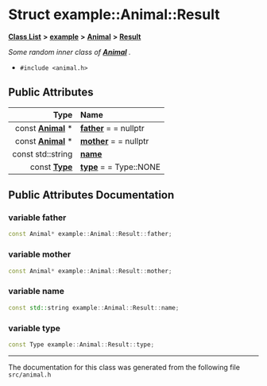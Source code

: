 
# Struct example::Animal::Result


[**Class List**](annotated.md) **>** [**example**](namespaceexample.md) **>** [**Animal**](classexample_1_1_animal.md) **>** [**Result**](structexample_1_1_animal_1_1_result.md)



_Some random inner class of_ [_**Animal**_](classexample_1_1_animal.md) _._

* `#include <animal.h>`













## Public Attributes

| Type | Name |
| ---: | :--- |
|  const [**Animal**](classexample_1_1_animal.md) \* | [**father**](structexample_1_1_animal_1_1_result.md#variable-father)   = = nullptr<br> |
|  const [**Animal**](classexample_1_1_animal.md) \* | [**mother**](structexample_1_1_animal_1_1_result.md#variable-mother)   = = nullptr<br> |
|  const std::string | [**name**](structexample_1_1_animal_1_1_result.md#variable-name)  <br> |
|  const [**Type**](classexample_1_1_animal.md#enum-type) | [**type**](structexample_1_1_animal_1_1_result.md#variable-type)   = = Type::NONE<br> |










## Public Attributes Documentation


### variable father 


```cpp
const Animal* example::Animal::Result::father;
```



### variable mother 


```cpp
const Animal* example::Animal::Result::mother;
```



### variable name 


```cpp
const std::string example::Animal::Result::name;
```



### variable type 


```cpp
const Type example::Animal::Result::type;
```



------------------------------
The documentation for this class was generated from the following file `src/animal.h`